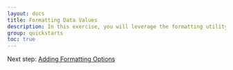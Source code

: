 ```yaml
---
layout: docs
title: Formatting Data Values
description: In this exercise, you will leverage the formatting utility to format the measure value.
group: quickstarts
toc: true
---
```


Next step: [Adding Formatting Options](../adding-formatting-options/)